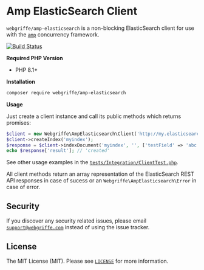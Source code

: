 # Amp ElasticSearch Client

`webgriffe/amp-elasticsearch` is a non-blocking ElasticSearch client for use with the [`amp`](https://github.com/amphp/amp)
concurrency framework.

[![Build Status](https://github.com/webgriffe/amp-elasticsearch/workflows/Build/badge.svg)](https://github.com/webgriffe/amp-elasticsearch/actions)

**Required PHP Version**

- PHP 8.1+

**Installation**

```bash
composer require webgriffe/amp-elasticsearch
```

**Usage**

Just create a client instance and call its public methods which returns promises:

```php
$client = new Webgriffe\AmpElasticsearch\Client('http://my.elasticsearch.test:9200');
$client->createIndex('myindex');
$response = $client->indexDocument('myindex', '', ['testField' => 'abc']);
echo $response['result']; // 'created'
```

See other usage examples in the [`tests/Integration/ClientTest.php`](./tests/Integration/ClientTest.php).

All client methods return an array representation of the ElasticSearch REST API responses in case of sucess or an `Webgriffe\AmpElasticsearch\Error` in case of error.

## Security

If you discover any security related issues, please email [`support@webgriffe.com`](mailto:support@webgriffe.com) instead of using the issue tracker.

## License

The MIT License (MIT). Please see [`LICENSE`](./LICENSE) for more information.
